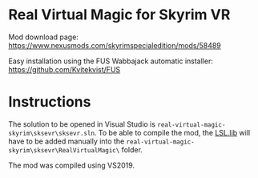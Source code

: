# Real Virtual Magic for Skyrim VR

Mod download page: https://www.nexusmods.com/skyrimspecialedition/mods/58489

Easy installation using the FUS Wabbajack automatic installer: https://github.com/Kvitekvist/FUS

# Instructions

The solution to be opened in Visual Studio is `real-virtual-magic-skyrim\sksevr\sksevr.sln`. To be able to compile the mod, the [LSL.lib](https://github.com/sccn/labstreaminglayer) will have to be added manually into the `real-virtual-magic-skyrim\sksevr\RealVirtualMagic\` folder. 

The mod was compiled using VS2019.
